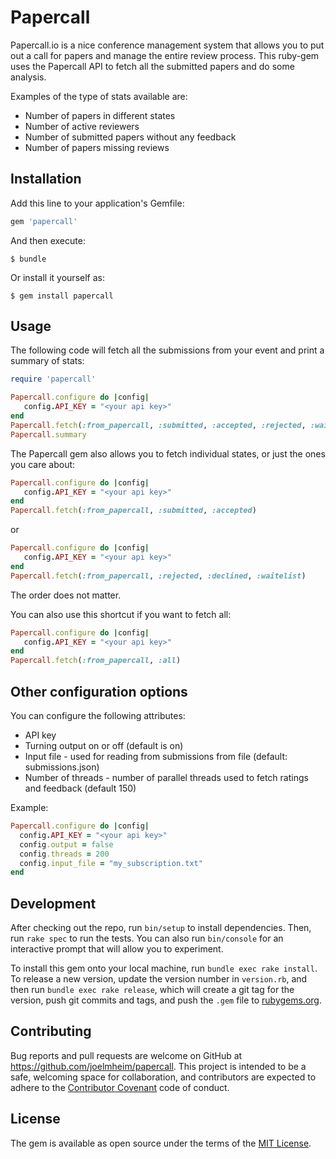# Papercall

Papercall.io is a nice conference management system that allows you to put out a call for papers and manage the entire review process. This ruby-gem uses the Papercall API to fetch all the submitted papers and do some analysis.

Examples of the type of stats available are:
 * Number of papers in different states
 * Number of active reviewers
 * Number of submitted papers without any feedback
 * Number of papers missing reviews

## Installation

Add this line to your application's Gemfile:

```ruby
gem 'papercall'
``````

And then execute:

    $ bundle

Or install it yourself as:

    $ gem install papercall

## Usage

The following code will fetch all the submissions from your event and print a summary of stats:

```ruby
require 'papercall'

Papercall.configure do |config|
   config.API_KEY = "<your api key>"
end
Papercall.fetch(:from_papercall, :submitted, :accepted, :rejected, :waitlist, :declined)
Papercall.summary
```

The Papercall gem also allows you to fetch individual states, or just the ones you care about:

```ruby
Papercall.configure do |config|
   config.API_KEY = "<your api key>"
end
Papercall.fetch(:from_papercall, :submitted, :accepted)
```
or
```ruby
Papercall.configure do |config|
   config.API_KEY = "<your api key>"
end
Papercall.fetch(:from_papercall, :rejected, :declined, :waitelist)
```
The order does not matter.

You can also use this shortcut if you want to fetch all:
```ruby
Papercall.configure do |config|
   config.API_KEY = "<your api key>"
end
Papercall.fetch(:from_papercall, :all)
```

## Other configuration options
You can configure the following attributes:
 * API key
 * Turning output on or off (default is on)
 * Input file - used for reading from submissions from file (default: submissions.json)
 * Number of threads - number of parallel threads used to fetch ratings and feedback (default 150)
 
Example:
```ruby
Papercall.configure do |config|
  config.API_KEY = "<your api key>"
  config.output = false
  config.threads = 200
  config.input_file = "my_subscription.txt"
end
```

## Development

After checking out the repo, run `bin/setup` to install dependencies. Then, run `rake spec` to run the tests. You can also run `bin/console` for an interactive prompt that will allow you to experiment.

To install this gem onto your local machine, run `bundle exec rake install`. To release a new version, update the version number in `version.rb`, and then run `bundle exec rake release`, which will create a git tag for the version, push git commits and tags, and push the `.gem` file to [rubygems.org](https://rubygems.org).

## Contributing

Bug reports and pull requests are welcome on GitHub at https://github.com/joelmheim/papercall. This project is intended to be a safe, welcoming space for collaboration, and contributors are expected to adhere to the [Contributor Covenant](http://contributor-covenant.org) code of conduct.


## License

The gem is available as open source under the terms of the [MIT License](http://opensource.org/licenses/MIT).
